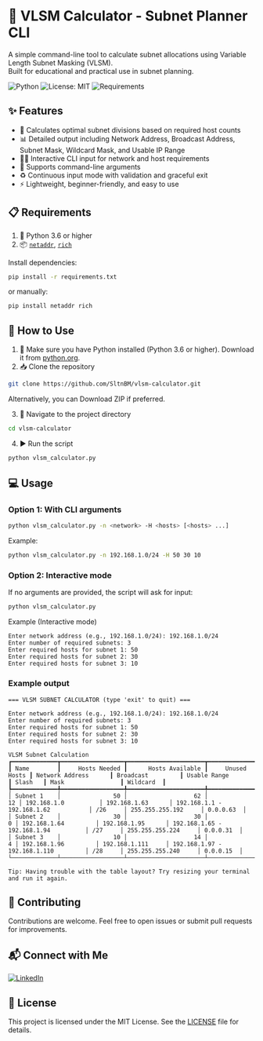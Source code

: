 # 📐 VLSM Calculator - Subnet Planner CLI
A simple command-line tool to calculate subnet allocations using Variable Length Subnet Masking (VLSM).  
Built for educational and practical use in subnet planning.

![Python](https://img.shields.io/badge/Python-3.6%2B-blue.svg)
![License: MIT](https://img.shields.io/badge/License-MIT-yellow.svg)
![Requirements](https://img.shields.io/badge/requirements.txt-up%20to%20date-brightgreen)

## ✨ Features
- 📏 Calculates optimal subnet divisions based on required host counts
- 📊 Detailed output including Network Address, Broadcast Address, Subnet Mask, Wildcard Mask, and Usable IP Range
- 🧑‍💻 Interactive CLI input for network and host requirements
- 📌 Supports command-line arguments
- ♻️ Continuous input mode with validation and graceful exit
- ⚡ Lightweight, beginner-friendly, and easy to use

## 📋 Requirements
1. 🐍 Python 3.6 or higher
2. 📦 [`netaddr`](https://pypi.org/project/netaddr/), [`rich`](https://pypi.org/project/rich/)

Install dependencies:

```bash
pip install -r requirements.txt
```

or manually:

```bash
pip install netaddr rich
```

## 🚀 How to Use
1. 🐍 Make sure you have Python installed (Python 3.6 or higher). Download it from [python.org](https://www.python.org/downloads/).
2. 📥 Clone the repository
```bash
git clone https://github.com/SltnBM/vlsm-calculator.git
```
Alternatively, you can Download ZIP if preferred.

3. 📂 Navigate to the project directory
```bash
cd vlsm-calculator
```
4. ▶️ Run the script
```bash
python vlsm_calculator.py
```

## 💻 Usage
### Option 1: With CLI arguments
```bash
python vlsm_calculator.py -n <network> -H <hosts> [<hosts> ...]
```
Example:
```bash
python vlsm_calculator.py -n 192.168.1.0/24 -H 50 30 10
```

### Option 2: Interactive mode
If no arguments are provided, the script will ask for input:
```bash
python vlsm_calculator.py
```
Example (Interactive mode)
```plaintext
Enter network address (e.g., 192.168.1.0/24): 192.168.1.0/24
Enter number of required subnets: 3
Enter required hosts for subnet 1: 50
Enter required hosts for subnet 2: 30
Enter required hosts for subnet 3: 10
```

### Example output
```plaintext
=== VLSM SUBNET CALCULATOR (type 'exit' to quit) ===

Enter network address (e.g., 192.168.1.0/24): 192.168.1.0/24
Enter number of required subnets: 3
Enter required hosts for subnet 1: 50
Enter required hosts for subnet 2: 30
Enter required hosts for subnet 3: 10
                                                                                         VLSM Subnet Calculation                                                                                          
┏━━━━━━━━━━━━━┳━━━━━━━━━━━━━━━━━━┳━━━━━━━━━━━━━━━━━━━━━━┳━━━━━━━━━━━━━━━━━━┳━━━━━━━━━━━━━━━━━━━━━━┳━━━━━━━━━━━━━━━━━━━┳━━━━━━━━━━━━━━━━━━━━━━━━━━━━━━━━━━━━━━┳━━━━━━━━━┳━━━━━━━━━━━━━━━━━━━━━┳━━━━━━━━━━━┓
┃ Name        ┃     Hosts Needed ┃      Hosts Available ┃     Unused Hosts ┃ Network Address      ┃ Broadcast         ┃ Usable Range                         ┃ Slash   ┃ Mask                ┃ Wildcard  ┃
┡━━━━━━━━━━━━━╇━━━━━━━━━━━━━━━━━━╇━━━━━━━━━━━━━━━━━━━━━━╇━━━━━━━━━━━━━━━━━━╇━━━━━━━━━━━━━━━━━━━━━━╇━━━━━━━━━━━━━━━━━━━╇━━━━━━━━━━━━━━━━━━━━━━━━━━━━━━━━━━━━━━╇━━━━━━━━━╇━━━━━━━━━━━━━━━━━━━━━╇━━━━━━━━━━━┩
│ Subnet 1    │               50 │                   62 │               12 │ 192.168.1.0          │ 192.168.1.63      │ 192.168.1.1 - 192.168.1.62           │ /26     │ 255.255.255.192     │ 0.0.0.63  │
│ Subnet 2    │               30 │                   30 │                0 │ 192.168.1.64         │ 192.168.1.95      │ 192.168.1.65 - 192.168.1.94          │ /27     │ 255.255.255.224     │ 0.0.0.31  │
│ Subnet 3    │               10 │                   14 │                4 │ 192.168.1.96         │ 192.168.1.111     │ 192.168.1.97 - 192.168.1.110         │ /28     │ 255.255.255.240     │ 0.0.0.15  │
└─────────────┴──────────────────┴──────────────────────┴──────────────────┴──────────────────────┴───────────────────┴──────────────────────────────────────┴─────────┴─────────────────────┴───────────┘

Tip: Having trouble with the table layout? Try resizing your terminal and run it again.
```

## 🤝 Contributing
Contributions are welcome. Feel free to open issues or submit pull requests for improvements.

## 📬 Connect with Me
[![LinkedIn](https://img.shields.io/badge/LinkedIn-Sultan%20Badra-blue?logo=linkedin&logoColor=white&style=flat-square)](https://www.linkedin.com/in/sultan-badra)

## 📜 License
This project is licensed under the MIT License. See the [LICENSE](./LICENSE) file for details.
